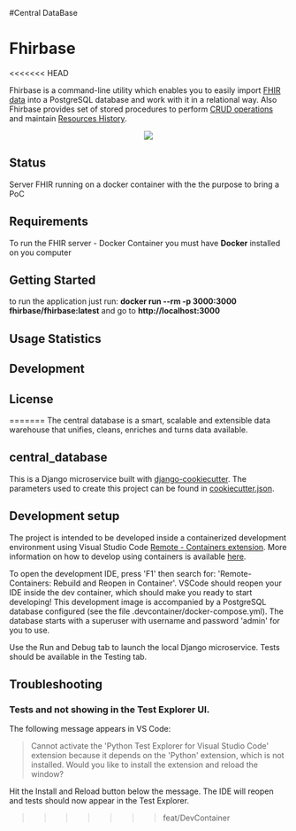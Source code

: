 #Central DataBase

# Fhirbase

<<<<<<< HEAD
<!-- **[Download the Latest Release](https://github.com/fhirbase/fhirbase/releases/)**&nbsp;&nbsp;&nbsp;•&nbsp;&nbsp;&nbsp;**[Try Online](https://fbdemo.aidbox.app/)**&nbsp;&nbsp;&nbsp;•&nbsp;&nbsp;&nbsp;[Documentation](https://aidbox.gitbook.io/fhirbase/)&nbsp;&nbsp;&nbsp;•&nbsp;&nbsp;&nbsp;[Chat](https://chat.fhir.org/#narrow/stream/16-fhirbase)&nbsp;&nbsp;&nbsp;•&nbsp;&nbsp;&nbsp;[Google Group](https://groups.google.com/forum/#!forum/fhirbase)

[![Build Status](https://travis-ci.org/fhirbase/fhirbase.svg?branch=master)](https://travis-ci.org/fhirbase/fhirbase) -->

Fhirbase is a command-line utility which enables you to easily import
[FHIR data](https://www.hl7.org/fhir/) into a PostgreSQL database and
work with it in a relational way. Also Fhirbase provides set of stored
procedures to perform [CRUD
operations](https://en.wikipedia.org/wiki/Create,_read,_update_and_delete)
and maintain [Resources
History](https://www.hl7.org/fhir/http.html#history).

<p align="center">
    <img src="https://cdn.rawgit.com/fhirbase/fhirbase/a6aff815/demo/asciicast.svg" />
</p>

## Status

Server FHIR running on a docker container with the the purpose to bring a PoC

## Requirements

To run the FHIR server - Docker Container you must have **Docker** installed on you computer

## Getting Started

to run the application just run:  **docker run --rm -p 3000:3000 fhirbase/fhirbase:latest** and go to **http://localhost:3000**

## Usage Statistics



## Development


## License

=======
The central database is a smart, scalable and extensible data warehouse that unifies, cleans, enriches and turns data available.

## central_database

This is a Django microservice built with [django-cookiecutter](https://cookiecutter-django.readthedocs.io/en/latest/index.html).
The parameters used to create this project can be found in [cookiecutter.json](cookiecutter.json).

## Development setup

The project is intended to be developed inside a containerized development environment using Visual Studio Code [Remote - Containers extension](https://code.visualstudio.com/docs/remote/containers). More information on how to develop using containers is available [here](https://www.youtube.com/watch?v=KFyRLxiRKAc).

To open the development IDE, press 'F1' then search for: 'Remote-Containers: Rebuild and Reopen in Container'.
VSCode should reopen your IDE inside the dev container, which should make you ready to start developing! This development image is accompanied by a PostgreSQL database configured (see the file .devcontainer/docker-compose.yml). The database starts with a superuser with username and password 'admin' for you to use.

Use the Run and Debug tab to launch the local Django microservice. Tests should be available in the Testing tab.

## Troubleshooting

### Tests and not showing in the Test Explorer UI.
The following message appears in VS Code:
>Cannot activate the 'Python Test Explorer for Visual Studio Code' extension because it depends on the 'Python' extension, which is not installed. Would you like to install the extension and reload the window?

Hit the Install and Reload button below the message. The IDE will reopen and tests should now appear in the Test Explorer.
>>>>>>> feat/DevContainer
